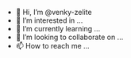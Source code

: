 - 👋 Hi, I’m @venky-zelite
- 👀 I’m interested in ...
- 🌱 I’m currently learning ...
- 💞️ I’m looking to collaborate on ...
- 📫 How to reach me ...

<!---
venky-zelite/venky-zelite is a ✨ special ✨ repository because its `README.md` (this file) appears on your GitHub profile.
You can click the Preview link to take a look at your changes.
--->

